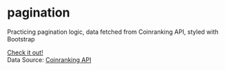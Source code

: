 # pagination

Practicing pagination logic, data fetched from Coinranking API, styled with Bootstrap

<a href="https://tosibakoludo.github.io/pagination/">Check it out!</a>  
Data Source: <a href="https://developers.coinranking.com/api">Coinranking API</a>  

